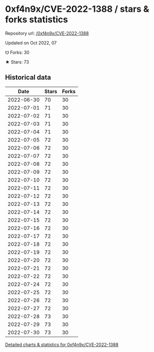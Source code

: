 # 0xf4n9x/CVE-2022-1388 / stars & forks statistics

Repository url: [/0xf4n9x/CVE-2022-1388](https://github.com/0xf4n9x/CVE-2022-1388)

Updated on Oct 2022, 07

☋ Forks: 30

★ Stars: 73

## Historical data
| Date | Stars | Forks |
|------|-------|-------|
| 2022-06-30 | 70 | 30 | 
| 2022-07-01 | 71 | 30 | 
| 2022-07-02 | 71 | 30 | 
| 2022-07-03 | 71 | 30 | 
| 2022-07-04 | 71 | 30 | 
| 2022-07-05 | 72 | 30 | 
| 2022-07-06 | 72 | 30 | 
| 2022-07-07 | 72 | 30 | 
| 2022-07-08 | 72 | 30 | 
| 2022-07-09 | 72 | 30 | 
| 2022-07-10 | 72 | 30 | 
| 2022-07-11 | 72 | 30 | 
| 2022-07-12 | 72 | 30 | 
| 2022-07-13 | 72 | 30 | 
| 2022-07-14 | 72 | 30 | 
| 2022-07-15 | 72 | 30 | 
| 2022-07-16 | 72 | 30 | 
| 2022-07-17 | 72 | 30 | 
| 2022-07-18 | 72 | 30 | 
| 2022-07-19 | 72 | 30 | 
| 2022-07-20 | 72 | 30 | 
| 2022-07-21 | 72 | 30 | 
| 2022-07-22 | 72 | 30 | 
| 2022-07-24 | 72 | 30 | 
| 2022-07-25 | 72 | 30 | 
| 2022-07-26 | 72 | 30 | 
| 2022-07-27 | 72 | 30 | 
| 2022-07-28 | 73 | 30 | 
| 2022-07-29 | 73 | 30 | 
| 2022-07-30 | 73 | 30 | 


[Detailed charts & statistics for 0xf4n9x/CVE-2022-1388](https://reviewgithub.com/rep/0xf4n9x/CVE-2022-1388)
